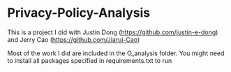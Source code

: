 # Privacy-Policy-Analysis

This is a project I did with Justin Dong (https://github.com/justin-e-dong) and Jerry Cao (https://github.com/Jiarui-Cao)

Most of the work I did are included in the O_analysis folder. You might need to install all packages specified in requirements.txt to run


